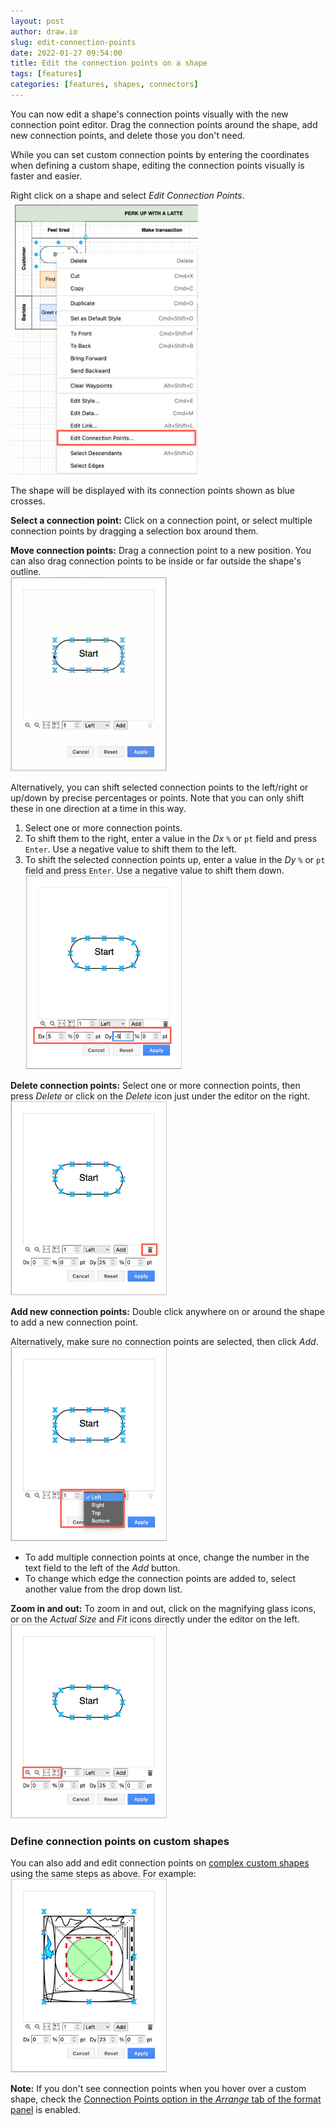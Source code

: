 ```yaml
---
layout: post
author: draw.io
slug: edit-connection-points
date: 2022-01-27 09:54:00
title: Edit the connection points on a shape
tags: [features]
categories: [features, shapes, connectors]
---
```


You can now edit a shape's connection points visually with the new connection point editor. Drag the connection points around the shape, add new connection points, and delete those you don't need. 

While you can set custom connection points by entering the coordinates when defining a custom shape, editing the connection points visually is faster and easier.

Right click on a shape and select _Edit Connection Points_. 
<br /><img src="/assets/img/blog/connection-points-edit-context-menu.png" style="width=100%;max-width:300px;height:auto;" alt="Use the context menu to edit the connection points of a selected shape">

The shape will be displayed with its connection points shown as blue crosses. 

**Select a connection point:** Click on a connection point, or select multiple connection points by dragging a selection box around them.

**Move connection points:** Drag a connection point to a new position. You can also drag connection points to be inside or far outside the shape's outline. 
<br /><img src="/assets/img/blog/connection-points-edit.gif" style="width=100%;max-width:250px;height:auto;" alt="Move, delete and add connection points to a shape visually in draw.io">

Alternatively, you can shift selected connection points to the left/right or up/down by precise percentages or points. Note that you can only shift these in one direction at a time in this way.
1. Select one or more connection points.
2. To shift them to the right, enter a value in the _Dx_ ``%`` or ``pt`` field and press ``Enter``. Use a negative value to shift them to the left.
3. To shift the selected connection points up, enter a value in the _Dy_ ``%`` or ``pt`` field and press ``Enter``. Use a negative value to shift them down.
<br /><img src="/assets/img/blog/connection-points-move-precise.png" style="width=100%;max-width:250px;height:auto;" alt="Shift connection points precisely from their current location">

**Delete connection points:** Select one or more connection points, then press _Delete_ or click on the _Delete_ icon just under the editor on the right.
<br /><img src="/assets/img/blog/connection-points-delete.png" style="width=100%;max-width:250px;height:auto;" alt="Delete connection points on a shape in the visual editor with draw.io">

**Add new connection points:** Double click anywhere on or around the shape to add a new connection point. 

Alternatively, make sure no connection points are selected, then click _Add_.
<br /><img src="/assets/img/blog/connection-points-add.png" style="width=100%;max-width:250px;height:auto;" alt="Specify how many connection points to add, and which edge to add them to">
* To add multiple connection points at once, change the number in the text field to the left of the _Add_ button.
* To change which edge the connection points are added to, select another value from the drop down list.  

**Zoom in and out:** To zoom in and out, click on the magnifying glass icons, or on the _Actual Size_ and _Fit_ icons directly under the editor on the left.
<br /><img src="/assets/img/blog/connection-points-zoom.png" style="width=100%;max-width:250px;height:auto;" alt="Zoom in and out to see the connection points more clearly">



### Define connection points on custom shapes

You can also add and edit connection points on [complex custom shapes](/doc/faq/shape-complex-create-edit.html) using the same steps as above. For example:
<br /><img src="/assets/img/blog/connection-points-edit-custom-shape.png" style="width=100%;max-width:250px;height:auto;" alt="Edit the connection points visually, even on a custom shape with draw.io">



**Note:** If you don't see connection points when you hover over a custom shape, check the [Connection Points option in the _Arrange_ tab of the format panel](/doc/faq/connection-points-hide.html) is enabled.
